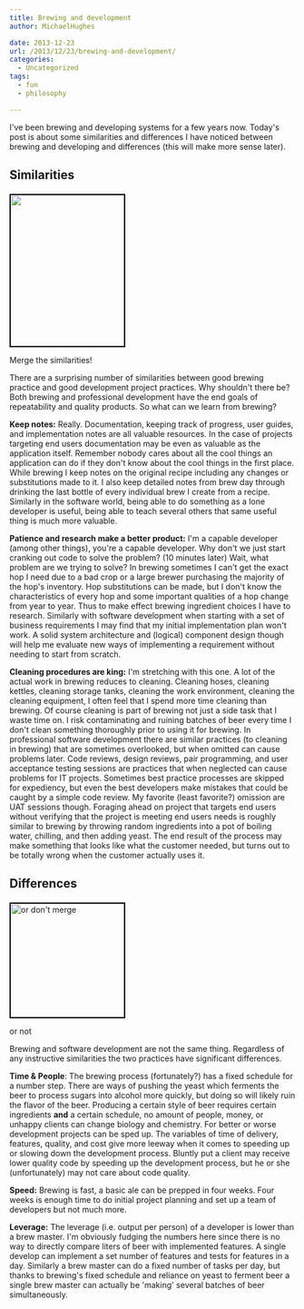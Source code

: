 ```yaml
---
title: Brewing and development
author: MichaelHughes

date: 2013-12-23
url: /2013/12/23/brewing-and-development/
categories:
  - Uncategorized
tags:
  - fun
  - philosophy

---
```

I've been brewing and developing systems for a few years now. Today's post is about some similarities and differences I have noticed between brewing and developing and differences (this will make more sense later).

<!--more-->

## Similarities<figure id="attachment_25" style="width: 200px" class="wp-caption alignleft">

[<img class="    wp-image-25 size-full" style="border: 2px solid black; margin-right: 5px;" title="Merge the similarities!" src="//codinginthetrenches.com/wp-content/uploads/2013/12/Danish_priority_road_sign_merge_ahead_svg-e1417402557144.png" alt="" width="200" height="266" />][1]<figcaption class="wp-caption-text">Merge the similarities!</figcaption></figure> 

There are a surprising number of similarities between good brewing practice and good development project practices. Why shouldn't there be? Both brewing and professional development have the end goals of repeatability and quality products. So what can we learn from brewing?

**Keep notes:** Really. Documentation, keeping track of progress, user guides, and implementation notes are all valuable resources. In the case of projects targeting end users documentation may be even as valuable as the application itself. Remember nobody cares about all the cool things an application can do if they don't know about the cool things in the first place. While brewing I keep notes on the original recipe including any changes or substitutions made to it. I also keep detailed notes from brew day through drinking the last bottle of every individual brew I create from a recipe. Similarly in the software world, being able to do something as a lone developer is useful, being able to teach several others that same useful thing is much more valuable.

**Patience and research make a better product:** I'm a capable developer (among other things), you're a capable developer. Why don't we just start cranking out code to solve the problem? (10 minutes later) Wait, what problem are we trying to solve? In brewing sometimes I can't get the exact hop I need due to a bad crop or a large brewer purchasing the majority of the hop's inventory. Hop substitutions can be made, but I don't know the characteristics of every hop and some important qualities of a hop change from year to year. Thus to make effect brewing ingredient choices I have to research. Similarly with software development when starting with a set of business requirements I may find that my initial implementation plan won't work. A solid system architecture and (logical) component design though will help me evaluate new ways of implementing a requirement without needing to start from scratch.

**Cleaning procedures are king:** I'm stretching with this one. A lot of the actual work in brewing reduces to cleaning. Cleaning hoses, cleaning kettles, cleaning storage tanks, cleaning the work environment, cleaning the cleaning equipment, I often feel that I spend more time cleaning than brewing. Of course cleaning is part of brewing not just a side task that I waste time on. I risk contaminating and ruining batches of beer every time I don't clean something thoroughly prior to using it for brewing. In professional software development there are similar practices (to cleaning in brewing) that are sometimes overlooked, but when omitted can cause problems later. Code reviews, design reviews, pair programming, and user acceptance testing sessions are practices that when neglected can cause problems for IT projects. Sometimes best practice processes are skipped for expediency, but even the best developers make mistakes that could be caught by a simple code review. My favorite (least favorite?) omission are UAT sessions though. Foraging ahead on project that targets end users without verifying that the project is meeting end users needs is roughly similar to brewing by throwing random ingredients into a pot of boiling water, chilling, and then adding yeast. The end result of the process may make something that looks like what the customer needed, but turns out to be totally wrong when the customer actually uses it.

## Differences<figure id="attachment_26" style="width: 200px" class="wp-caption alignleft">

[<img class="wp-image-26 size-full" style="border: 2px solid black; margin-right: 2px;" title="or not" src="//codinginthetrenches.com/wp-content/uploads/2013/12/New_Zealand_TW-35B_svg-e1417402571769.png" alt="or don't merge" width="200" height="200" />][2]<figcaption class="wp-caption-text">or not</figcaption></figure> 

Brewing and software development are not the same thing. Regardless of any instructive similarities the two practices have significant differences.

**Time & People**: The brewing process (fortunately?) has a fixed schedule for a number step. There are ways of pushing the yeast which ferments the beer to process sugars into alcohol more quickly, but doing so will likely ruin the flavor of the beer. Producing a certain style of beer requires certain ingredients **and** a certain schedule, no amount of people, money, or unhappy clients can change biology and chemistry. For better or worse development projects can be sped up. The variables of time of delivery, features, quality, and cost give more leeway when it comes to speeding up or slowing down the development process. Bluntly put a client may receive lower quality code by speeding up the development process, but he or she (unfortunately) may not care about code quality.

**Speed:** Brewing is fast, a basic ale can be prepped in four weeks. Four weeks is enough time to do initial project planning and set up a team of developers but not much more.

**Leverage:** The leverage (i.e. output per person) of a developer is lower than a brew master. I'm obviously fudging the numbers here since there is no way to directly compare liters of beer with implemented features. A single develop can implement a set number of features and tests for features in a day. Similarly a brew master can do a fixed number of tasks per day, but thanks to brewing's fixed schedule and reliance on yeast to ferment beer a single brew master can actually be 'making' several batches of beer simultaneously.


 [1]: //codinginthetrenches.com/wp-content/uploads/2013/12/Danish_priority_road_sign_merge_ahead_svg.png
 [2]: //codinginthetrenches.com/wp-content/uploads/2013/12/New_Zealand_TW-35B_svg.png
